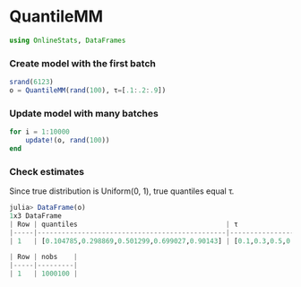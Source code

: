 
# QuantileMM


````julia
using OnlineStats, DataFrames
````





### Create model with the first batch
````julia
srand(6123)
o = QuantileMM(rand(100), τ=[.1:.2:.9])
````





### Update model with many batches
````julia
for i = 1:10000
    update!(o, rand(100))
end
````





### Check estimates
Since true distribution is Uniform(0, 1), true quantiles equal τ.

````julia
julia> DataFrame(o)
1x3 DataFrame
| Row | quantiles                                     | τ                     |
|-----|-----------------------------------------------|-----------------------|
| 1   | [0.104785,0.298869,0.501299,0.699027,0.90143] | [0.1,0.3,0.5,0.7,0.9] |

| Row | nobs    |
|-----|---------|
| 1   | 1000100 |

````





